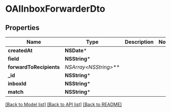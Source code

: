 # OAIInboxForwarderDto

## Properties
Name | Type | Description | Notes
------------ | ------------- | ------------- | -------------
**createdAt** | **NSDate*** |  | 
**field** | **NSString*** |  | 
**forwardToRecipients** | **NSArray&lt;NSString*&gt;*** |  | 
**_id** | **NSString*** |  | 
**inboxId** | **NSString*** |  | 
**match** | **NSString*** |  | 

[[Back to Model list]](../README#documentation-for-models) [[Back to API list]](../README#documentation-for-api-endpoints) [[Back to README]](../README)


